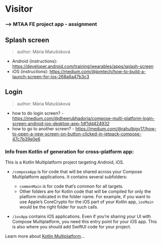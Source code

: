 # Visitor
### --> MTAA FE project app - assignment

## Splash screen
> author: Mária Matušisková
- Android (instructions): https://developer.android.com/training/wearables/apps/splash-screen
- iOS (instructions): https://medium.com/@jpmtech/how-to-build-a-launch-screen-for-ios-268a6a47b3c3

## Login
> author: Mária Matušisková
- how to do login screen? - https://medium.com/@dheerubhadoria/compose-multi-platform-login-screen-android-ios-desktop-app-1df1dd424932
- how to go to another screen? - https://medium.com/@rahulbigv17/how-to-open-a-new-screen-on-button-clicked-in-jetpack-compose-47c7b39e0e6

### Info from Kotlin of generation for cross-platform app:

This is a Kotlin Multiplatform project targeting Android, iOS.

* `/composeApp` is for code that will be shared across your Compose Multiplatform applications.
  It contains several subfolders:
  - `commonMain` is for code that’s common for all targets.
  - Other folders are for Kotlin code that will be compiled for only the platform indicated in the folder name.
    For example, if you want to use Apple’s CoreCrypto for the iOS part of your Kotlin app,
    `iosMain` would be the right folder for such calls.

* `/iosApp` contains iOS applications. Even if you’re sharing your UI with Compose Multiplatform,
  you need this entry point for your iOS app. This is also where you should add SwiftUI code for your project.


Learn more about [Kotlin Multiplatform](https://www.jetbrains.com/help/kotlin-multiplatform-dev/get-started.html)…